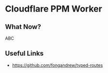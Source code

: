 Cloudflare PPM Worker
========================

What Now?
---------
ABC

Useful Links
------------

- https://github.com/fongandrew/typed-routes


